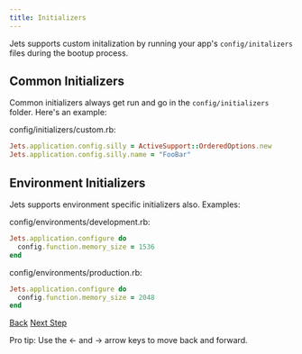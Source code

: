 ```yaml
---
title: Initializers
---
```


Jets supports custom initalization by running your app's `config/initalizers` files during the bootup process.

## Common Initializers

Common initializers always get run and go in the `config/initializers` folder. Here's an example:

config/initializers/custom.rb:

```ruby
Jets.application.config.silly = ActiveSupport::OrderedOptions.new
Jets.application.config.silly.name = "FooBar"
```

## Environment Initializers

Jets supports environment specific initializers also. Examples:

config/environments/development.rb:

```ruby
Jets.application.configure do
  config.function.memory_size = 1536
end
```

config/environments/production.rb:

```ruby
Jets.application.configure do
  config.function.memory_size = 2048
end
```

<a id="prev" class="btn btn-basic" href="{% link _docs/jets-turbines.md %}">Back</a>
<a id="next" class="btn btn-primary" href="{% link _docs/email-sending.md %}">Next Step</a>
<p class="keyboard-tip">Pro tip: Use the <- and -> arrow keys to move back and forward.</p>
